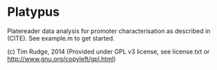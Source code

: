 # Platypus

Platereader data analysis for promoter characterisation as described in (CITE). See example.m to get started.

(c) Tim Rudge, 2014 
(Provided under GPL v3 license, see license.txt or http://www.gnu.org/copyleft/gpl.html)

